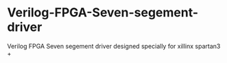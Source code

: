 # Verilog-FPGA-Seven-segement-driver
Verilog FPGA Seven segement driver designed specially for xillinx spartan3 +  

